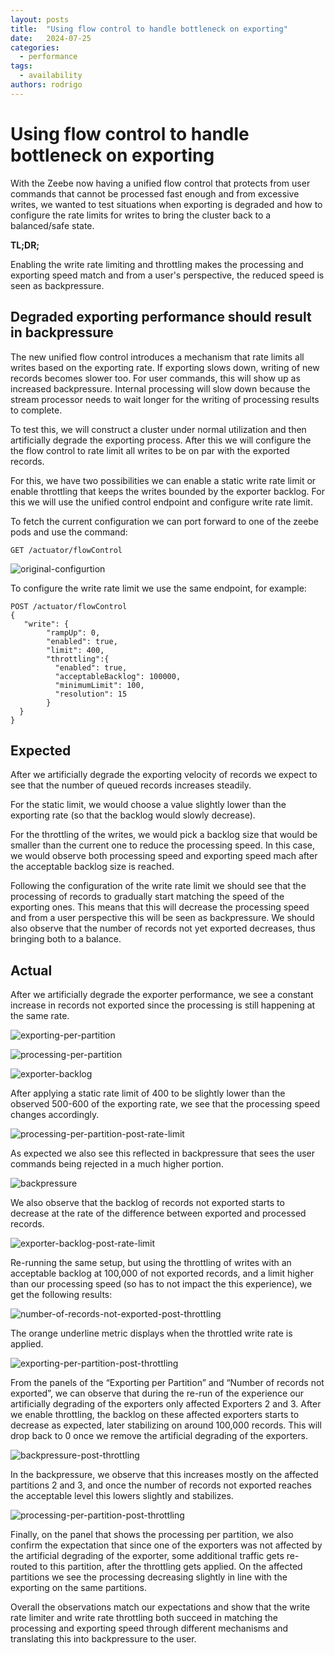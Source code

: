 ```yaml
---
layout: posts
title:  "Using flow control to handle bottleneck on exporting"
date:   2024-07-25
categories: 
  - performance 
tags:
  - availability
authors: rodrigo
---
```


# Using flow control to handle bottleneck on exporting 

With the Zeebe now having a unified flow control that protects from user commands that cannot be processed fast enough and from excessive writes, we wanted to test situations when exporting is degraded and how to configure the rate limits for writes to bring the cluster back to a balanced/safe state.

**TL;DR;**

Enabling the write rate limiting and throttling makes the processing and exporting speed match and from a user's perspective, the reduced speed is seen as backpressure.

## Degraded exporting performance should result in backpressure

The new unified flow control introduces a mechanism that rate limits all writes based on the exporting rate. If exporting slows down, writing of new records becomes slower too. For user commands, this will show up as increased backpressure. Internal processing will slow down because the stream processor needs to wait longer for the writing of processing results to complete.

To test this, we will construct a cluster under normal utilization and then artificially degrade the exporting process. After this we will configure the the flow control to rate limit all writes to be on par with the exported records.

For this, we have two possibilities we can enable a static write rate limit or enable throttling that keeps the writes bounded by the exporter backlog. For this we will use the unified control endpoint and configure write rate limit.

To fetch the current configuration we can port forward to one of the zeebe pods and use the command:
```Shell
GET /actuator/flowControl
```

![original-configurtion](original-configuration.png)

To configure the write rate limit we use the same endpoint, for example:

```
POST /actuator/flowControl
{
   "write": {
        "rampUp": 0,
        "enabled": true,
        "limit": 400,
        "throttling":{
          "enabled": true,
          "acceptableBacklog": 100000,
          "minimumLimit": 100,
          "resolution": 15
        }
  }
}
```

## Expected

After we artificially degrade the exporting velocity of records we expect to see that the number of queued records increases steadily.

For the static limit, we would choose a value slightly lower than the exporting rate (so that the backlog would slowly decrease).

For the throttling of the writes, we would pick a backlog size that would be smaller than the current one to reduce the processing speed. In this case, we would observe both processing speed and exporting speed mach after the acceptable backlog size is reached.

Following the configuration of the write rate limit we should see that the processing of records to gradually start matching the speed of the exporting ones. This means that this will decrease the processing speed and from a user perspective this will be seen as backpressure. We should also observe that the number of records not yet exported decreases, thus bringing both to a balance.

## Actual

After we artificially degrade the exporter performance, we see a constant increase in records not exported since the processing is still happening at the same rate.

![exporting-per-partition](exporting-per-partition-post-degraded-exporting.png)

![processing-per-partition](processing-per-partition-post-degraded-exporting.png)

![exporter-backlog](number-of-records-not-exported-post-degraded-exporting.png)

After applying a static rate limit of 400 to be slightly lower than the observed 500-600 of the exporting rate, we see that the processing speed changes accordingly.

![processing-per-partition-post-rate-limit](processing-per-partition-post-rate-limit.png)

As expected we also see this reflected in backpressure that sees the user commands being rejected in a much higher portion.

![backpressure](backpressure-post-rate-limit.png)

We also observe that the backlog of records not exported starts to decrease at the rate of the difference between exported and processed records.

![exporter-backlog-post-rate-limit](number-of-records-not-exported-post-rate-limit.png)


Re-running the same setup, but using the throttling of writes with an acceptable backlog at 100,000  of not exported records, and a limit higher than our processing speed (so has to not impact the this experience), we get the following results: 

![number-of-records-not-exported-post-throttling](number-of-records-not-exported-post-throttling.png)

The orange underline metric displays when the throttled write rate is applied.

![exporting-per-partition-post-throttling](exporting-per-partition-post-throttling.png)

From the panels of the “Exporting per Partition” and “Number of records not exported”, we can observe that during the re-run of the experience our artificially degrading of the exporters only affected Exporters 2 and 3. After we enable throttling, the backlog on these affected exporters starts to decrease as expected, later stabilizing on around 100,000 records. This will drop back to 0 once we remove the artificial degrading of the exporters.

![backpressure-post-throttling](backpressure-post-throttling.png)

In the backpressure, we observe that this increases mostly on the affected partitions 2 and 3, and once the number of records not exported reaches the acceptable level this lowers slightly and stabilizes.

![processing-per-partition-post-throttling](processing-per-partition-post-throttling.png)

Finally, on the panel that shows the processing per partition, we also confirm the expectation that since one of the exporters was not affected by the artificial degrading of the exporter, some additional traffic gets re-routed to this partition, after the throttling gets applied. On the affected partitions we see the processing decreasing slightly in line with the exporting on the same partitions.


Overall the observations match our expectations and show that the write rate limiter and write rate throttling both succeed in matching the processing and exporting speed through different mechanisms and translating this into backpressure to the user.

